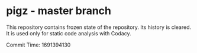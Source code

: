 # pigz - master branch

This repository contains frozen state of the repository.
Its history is cleared. It is used only for static code
analysis with Codacy.

Commit Time: 1691394130
